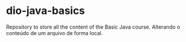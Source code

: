 # dio-java-basics
 Repository to store all the content of the Basic Java course.
Alterando o conteúdo de um arquivo de forma local.
